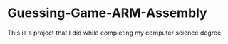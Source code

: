 # Guessing-Game-ARM-Assembly
This is a project that I did while completing my computer science degree
